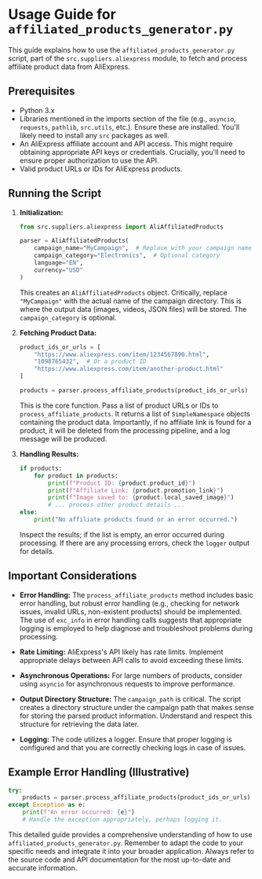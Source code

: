 # Usage Guide for `affiliated_products_generator.py`

This guide explains how to use the `affiliated_products_generator.py` script, part of the `src.suppliers.aliexpress` module, to fetch and process affiliate product data from AliExpress.

## Prerequisites

- Python 3.x
- Libraries mentioned in the imports section of the file (e.g., `asyncio`, `requests`, `pathlib`, `src.utils`, etc.).  Ensure these are installed.  You'll likely need to install any `src` packages as well.
- An AliExpress affiliate account and API access. This might require obtaining appropriate API keys or credentials.  Crucially, you'll need to ensure proper authorization to use the API.
- Valid product URLs or IDs for AliExpress products.

## Running the Script

1. **Initialization:**

   ```python
   from src.suppliers.aliexpress import AliAffiliatedProducts

   parser = AliAffiliatedProducts(
       campaign_name="MyCampaign",  # Replace with your campaign name
       campaign_category="Electronics",  # Optional category
       language="EN",
       currency="USD"
   )
   ```

   This creates an `AliAffiliatedProducts` object.  Critically, replace `"MyCampaign"` with the actual name of the campaign directory.  This is where the output data (images, videos, JSON files) will be stored.  The `campaign_category` is optional.

2. **Fetching Product Data:**

   ```python
   product_ids_or_urls = [
       "https://www.aliexpress.com/item/1234567890.html",
       "1098765432",  # Or a product ID
       "https://www.aliexpress.com/item/another-product.html"
   ]

   products = parser.process_affiliate_products(product_ids_or_urls)
   ```

   This is the core function. Pass a list of product URLs or IDs to `process_affiliate_products`. It returns a list of `SimpleNamespace` objects containing the product data.  Importantly, if no affiliate link is found for a product, it will be deleted from the processing pipeline, and a log message will be produced.

3. **Handling Results:**

   ```python
   if products:
       for product in products:
           print(f"Product ID: {product.product_id}")
           print(f"Affiliate Link: {product.promotion_link}")
           print(f"Image saved to: {product.local_saved_image}")
           # ... process other product details ...
   else:
       print("No affiliate products found or an error occurred.")
   ```

   Inspect the results; if the list is empty, an error occurred during processing. If there are any processing errors, check the `logger` output for details.

## Important Considerations

- **Error Handling:** The `process_affiliate_products` method includes basic error handling, but robust error handling (e.g., checking for network issues, invalid URLs, non-existent products) should be implemented.  The use of `exc_info` in error handling calls suggests that appropriate logging is employed to help diagnose and troubleshoot problems during processing.

- **Rate Limiting:**  AliExpress's API likely has rate limits. Implement appropriate delays between API calls to avoid exceeding these limits.

- **Asynchronous Operations:** For large numbers of products, consider using `asyncio` for asynchronous requests to improve performance.

- **Output Directory Structure:** The `campaign_path` is critical. The script creates a directory structure under the campaign path that makes sense for storing the parsed product information. Understand and respect this structure for retrieving the data later.

- **Logging:** The code utilizes a logger. Ensure that proper logging is configured and that you are correctly checking logs in case of issues.


## Example Error Handling (Illustrative)

```python
try:
    products = parser.process_affiliate_products(product_ids_or_urls)
except Exception as e:
    print(f"An error occurred: {e}")
    # Handle the exception appropriately, perhaps logging it.
```

This detailed guide provides a comprehensive understanding of how to use `affiliated_products_generator.py`. Remember to adapt the code to your specific needs and integrate it into your broader application. Always refer to the source code and API documentation for the most up-to-date and accurate information.